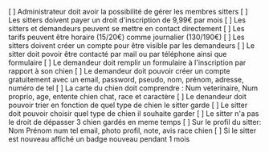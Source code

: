 [ ] Administrateur doit avoir la possibilité de gérer les membres sitters
[ ] Les sitters doivent payer un droit d'inscription de 9,99€ par mois
[ ] Les sitters et demandeurs peuvent se mettre en contact directement
[ ] Les tarifs peuvent être horaire (15/20€) comme journalier (130/190€)
[ ] Les sitters doivent créer un compte pour être visible par les demandeurs 
[ ] Le sitter doit povoir être contacté par mail ou par téléphone ainsi que formulaire
[ ] Le demandeur doit remplir un formulaire à l'inscription par rapport à son chien
[ ] Le demandeur doit pouvoir créer un compte gratuitement avec un email, password, pseudo, nom, prénom, adresse, numéro de tel
[ ] La carte du chien doit comprendre : Num veterinaire, Num proprio, age, entente chien chat, race et caractère
[ ] Le denandeur doit pouvoir trier en fonction de quel type de chien le sitter garde
[ ] Le sitter doit pouvoir choisir quel type de chien il souhaite garder
[ ] Le sitter n'a pas le droit de dépasser 3 chien gardés en meme temps
[ ] Sur le profil du sitter: Nom Prénom num tel email, photo profil, note, avis race chien
[ ] Si le sitter est nouveau affiché un badge nouveau pendant 1 mois 